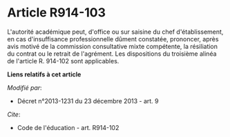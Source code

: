 # Article R914-103

L'autorité académique peut, d'office ou sur saisine du chef d'établissement, en cas d'insuffisance professionnelle dûment
constatée, prononcer, après avis motivé de la commission consultative mixte compétente, la résiliation du contrat ou le
retrait de l'agrément. Les dispositions du troisième alinéa de l'article R. 914-102 sont applicables.

**Liens relatifs à cet article**

_Modifié par_:

  - Décret n°2013-1231 du 23 décembre 2013 - art. 9

_Cite_:

  - Code de l'éducation - art. R914-102
